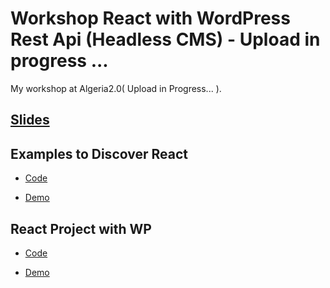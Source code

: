 # Workshop React with WordPress Rest Api (Headless CMS) - Upload in progress ...  

My workshop at Algeria2.0( Upload in Progress... ).

## [Slides](./Slides.pdf)

## Examples to Discover React

  * [Code](./DiscoverReact-Examples/)

  * [Demo](https://aladindev.com/Workshop-React-WordpressRestApi/React-HelloWorld)

## React Project with WP

  * [Code](./ReactWP/)

  * [Demo](https://aladindev.com/Workshop-React-WordpressRestApi/React-WpRestApi)